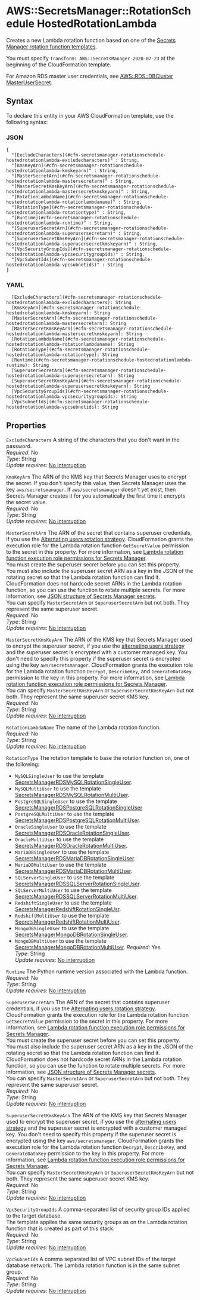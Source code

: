 # AWS::SecretsManager::RotationSchedule HostedRotationLambda<a name="aws-properties-secretsmanager-rotationschedule-hostedrotationlambda"></a>

Creates a new Lambda rotation function based on one of the [ Secrets Manager rotation function templates](https://docs.aws.amazon.com/secretsmanager/latest/userguide/reference_available-rotation-templates.html)\.

You must specify `Transform: AWS::SecretsManager-2020-07-23` at the beginning of the CloudFormation template\.

For Amazon RDS master user credentials, see [AWS::RDS::DBCluster MasterUserSecret](https://docs.aws.amazon.com/AWSCloudFormation/latest/UserGuide/aws-properties-rds-dbcluster-masterusersecret.html)\.

## Syntax<a name="aws-properties-secretsmanager-rotationschedule-hostedrotationlambda-syntax"></a>

To declare this entity in your AWS CloudFormation template, use the following syntax:

### JSON<a name="aws-properties-secretsmanager-rotationschedule-hostedrotationlambda-syntax.json"></a>

```
{
  "[ExcludeCharacters](#cfn-secretsmanager-rotationschedule-hostedrotationlambda-excludecharacters)" : String,
  "[KmsKeyArn](#cfn-secretsmanager-rotationschedule-hostedrotationlambda-kmskeyarn)" : String,
  "[MasterSecretArn](#cfn-secretsmanager-rotationschedule-hostedrotationlambda-mastersecretarn)" : String,
  "[MasterSecretKmsKeyArn](#cfn-secretsmanager-rotationschedule-hostedrotationlambda-mastersecretkmskeyarn)" : String,
  "[RotationLambdaName](#cfn-secretsmanager-rotationschedule-hostedrotationlambda-rotationlambdaname)" : String,
  "[RotationType](#cfn-secretsmanager-rotationschedule-hostedrotationlambda-rotationtype)" : String,
  "[Runtime](#cfn-secretsmanager-rotationschedule-hostedrotationlambda-runtime)" : String,
  "[SuperuserSecretArn](#cfn-secretsmanager-rotationschedule-hostedrotationlambda-superusersecretarn)" : String,
  "[SuperuserSecretKmsKeyArn](#cfn-secretsmanager-rotationschedule-hostedrotationlambda-superusersecretkmskeyarn)" : String,
  "[VpcSecurityGroupIds](#cfn-secretsmanager-rotationschedule-hostedrotationlambda-vpcsecuritygroupids)" : String,
  "[VpcSubnetIds](#cfn-secretsmanager-rotationschedule-hostedrotationlambda-vpcsubnetids)" : String
}
```

### YAML<a name="aws-properties-secretsmanager-rotationschedule-hostedrotationlambda-syntax.yaml"></a>

```
  [ExcludeCharacters](#cfn-secretsmanager-rotationschedule-hostedrotationlambda-excludecharacters): String
  [KmsKeyArn](#cfn-secretsmanager-rotationschedule-hostedrotationlambda-kmskeyarn): String
  [MasterSecretArn](#cfn-secretsmanager-rotationschedule-hostedrotationlambda-mastersecretarn): String
  [MasterSecretKmsKeyArn](#cfn-secretsmanager-rotationschedule-hostedrotationlambda-mastersecretkmskeyarn): String
  [RotationLambdaName](#cfn-secretsmanager-rotationschedule-hostedrotationlambda-rotationlambdaname): String
  [RotationType](#cfn-secretsmanager-rotationschedule-hostedrotationlambda-rotationtype): String
  [Runtime](#cfn-secretsmanager-rotationschedule-hostedrotationlambda-runtime): String
  [SuperuserSecretArn](#cfn-secretsmanager-rotationschedule-hostedrotationlambda-superusersecretarn): String
  [SuperuserSecretKmsKeyArn](#cfn-secretsmanager-rotationschedule-hostedrotationlambda-superusersecretkmskeyarn): String
  [VpcSecurityGroupIds](#cfn-secretsmanager-rotationschedule-hostedrotationlambda-vpcsecuritygroupids): String
  [VpcSubnetIds](#cfn-secretsmanager-rotationschedule-hostedrotationlambda-vpcsubnetids): String
```

## Properties<a name="aws-properties-secretsmanager-rotationschedule-hostedrotationlambda-properties"></a>

`ExcludeCharacters`  <a name="cfn-secretsmanager-rotationschedule-hostedrotationlambda-excludecharacters"></a>
A string of the characters that you don't want in the password\.  
*Required*: No  
*Type*: String  
*Update requires*: [No interruption](https://docs.aws.amazon.com/AWSCloudFormation/latest/UserGuide/using-cfn-updating-stacks-update-behaviors.html#update-no-interrupt)

`KmsKeyArn`  <a name="cfn-secretsmanager-rotationschedule-hostedrotationlambda-kmskeyarn"></a>
The ARN of the KMS key that Secrets Manager uses to encrypt the secret\. If you don't specify this value, then Secrets Manager uses the key `aws/secretsmanager`\. If `aws/secretsmanager` doesn't yet exist, then Secrets Manager creates it for you automatically the first time it encrypts the secret value\.   
*Required*: No  
*Type*: String  
*Update requires*: [No interruption](https://docs.aws.amazon.com/AWSCloudFormation/latest/UserGuide/using-cfn-updating-stacks-update-behaviors.html#update-no-interrupt)

`MasterSecretArn`  <a name="cfn-secretsmanager-rotationschedule-hostedrotationlambda-mastersecretarn"></a>
The ARN of the secret that contains superuser credentials, if you use the [ Alternating users rotation strategy](https://docs.aws.amazon.com/secretsmanager/latest/userguide/rotating-secrets_strategies.html#rotating-secrets-two-users)\. CloudFormation grants the execution role for the Lambda rotation function `GetSecretValue` permission to the secret in this property\. For more information, see [Lambda rotation function execution role permissions for Secrets Manager](https://docs.aws.amazon.com/secretsmanager/latest/userguide/rotating-secrets-required-permissions-function.html)\.   
You must create the superuser secret before you can set this property\.   
You must also include the superuser secret ARN as a key in the JSON of the rotating secret so that the Lambda rotation function can find it\. CloudFormation does not hardcode secret ARNs in the Lambda rotation function, so you can use the function to rotate multiple secrets\. For more information, see [JSON structure of Secrets Manager secrets](https://docs.aws.amazon.com/secretsmanager/latest/userguide/reference_secret_json_structure.html)\.   
You can specify `MasterSecretArn` or `SuperuserSecretArn` but not both\. They represent the same superuser secret\.  
*Required*: No  
*Type*: String  
*Update requires*: [No interruption](https://docs.aws.amazon.com/AWSCloudFormation/latest/UserGuide/using-cfn-updating-stacks-update-behaviors.html#update-no-interrupt)

`MasterSecretKmsKeyArn`  <a name="cfn-secretsmanager-rotationschedule-hostedrotationlambda-mastersecretkmskeyarn"></a>
The ARN of the KMS key that Secrets Manager used to encrypt the superuser secret, if you use the [alternating users strategy](https://docs.aws.amazon.com/secretsmanager/latest/userguide/rotating-secrets_strategies.html#rotating-secrets-two-users) and the superuser secret is encrypted with a customer managed key\. You don't need to specify this property if the superuser secret is encrypted using the key `aws/secretsmanager`\. CloudFormation grants the execution role for the Lambda rotation function `Decrypt`, `DescribeKey`, and `GenerateDataKey` permission to the key in this property\. For more information, see [Lambda rotation function execution role permissions for Secrets Manager](https://docs.aws.amazon.com/secretsmanager/latest/userguide/rotating-secrets-required-permissions-function.html)\.   
You can specify `MasterSecretKmsKeyArn` or `SuperuserSecretKmsKeyArn` but not both\. They represent the same superuser secret KMS key\.  
*Required*: No  
*Type*: String  
*Update requires*: [No interruption](https://docs.aws.amazon.com/AWSCloudFormation/latest/UserGuide/using-cfn-updating-stacks-update-behaviors.html#update-no-interrupt)

`RotationLambdaName`  <a name="cfn-secretsmanager-rotationschedule-hostedrotationlambda-rotationlambdaname"></a>
The name of the Lambda rotation function\.  
*Required*: No  
*Type*: String  
*Update requires*: [No interruption](https://docs.aws.amazon.com/AWSCloudFormation/latest/UserGuide/using-cfn-updating-stacks-update-behaviors.html#update-no-interrupt)

`RotationType`  <a name="cfn-secretsmanager-rotationschedule-hostedrotationlambda-rotationtype"></a>
The rotation template to base the rotation function on, one of the following:  
+ `MySQLSingleUser` to use the template [SecretsManagerRDSMySQLRotationSingleUser](https://docs.aws.amazon.com/secretsmanager/latest/userguide/reference_available-rotation-templates.html#sar-template-mysql-singleuser)\.
+ `MySQLMultiUser` to use the template [SecretsManagerRDSMySQLRotationMultiUser](https://docs.aws.amazon.com/secretsmanager/latest/userguide/reference_available-rotation-templates.html#sar-template-mysql-multiuser)\. 
+ `PostgreSQLSingleUser` to use the template [ SecretsManagerRDSPostgreSQLRotationSingleUser](https://docs.aws.amazon.com/secretsmanager/latest/userguide/reference_available-rotation-templates.html#sar-template-postgre-singleuser)
+ `PostgreSQLMultiUser` to use the template [SecretsManagerRDSPostgreSQLRotationMultiUser](https://docs.aws.amazon.com/secretsmanager/latest/userguide/reference_available-rotation-templates.html#sar-template-postgre-multiuser)\.
+ `OracleSingleUser` to use the template [SecretsManagerRDSOracleRotationSingleUser](https://docs.aws.amazon.com/secretsmanager/latest/userguide/reference_available-rotation-templates.html#sar-template-oracle-singleuser)\.
+ `OracleMultiUser` to use the template [SecretsManagerRDSOracleRotationMultiUser](https://docs.aws.amazon.com/secretsmanager/latest/userguide/reference_available-rotation-templates.html#sar-template-oracle-multiuser)\.
+ `MariaDBSingleUser` to use the template [SecretsManagerRDSMariaDBRotationSingleUser](https://docs.aws.amazon.com/secretsmanager/latest/userguide/reference_available-rotation-templates.html#sar-template-mariadb-singleuser)\.
+ `MariaDBMultiUser` to use the template [SecretsManagerRDSMariaDBRotationMultiUser](https://docs.aws.amazon.com/secretsmanager/latest/userguide/reference_available-rotation-templates.html#sar-template-mariadb-multiuser)\.
+ `SQLServerSingleUser` to use the template [SecretsManagerRDSSQLServerRotationSingleUser](https://docs.aws.amazon.com/secretsmanager/latest/userguide/reference_available-rotation-templates.html#sar-template-sqlserver-singleuser)\.
+ `SQLServerMultiUser` to use the template [SecretsManagerRDSSQLServerRotationMultiUser](https://docs.aws.amazon.com/secretsmanager/latest/userguide/reference_available-rotation-templates.html#sar-template-sqlserver-multiuser)\.
+ `RedshiftSingleUser` to use the template [SecretsManagerRedshiftRotationSingleUsr](https://docs.aws.amazon.com/secretsmanager/latest/userguide/reference_available-rotation-templates.html#sar-template-redshift-singleuser)\.
+ `RedshiftMultiUser` to use the template [SecretsManagerRedshiftRotationMultiUser](https://docs.aws.amazon.com/secretsmanager/latest/userguide/reference_available-rotation-templates.html#sar-template-redshift-multiuser)\.
+ `MongoDBSingleUser` to use the template [SecretsManagerMongoDBRotationSingleUser](https://docs.aws.amazon.com/secretsmanager/latest/userguide/reference_available-rotation-templates.html#sar-template-mongodb-singleuser)\.
+ `MongoDBMultiUser` to use the template [SecretsManagerMongoDBRotationMultiUser](https://docs.aws.amazon.com/secretsmanager/latest/userguide/reference_available-rotation-templates.html#sar-template-mongodb-multiuser)\.
*Required*: Yes  
*Type*: String  
*Update requires*: [No interruption](https://docs.aws.amazon.com/AWSCloudFormation/latest/UserGuide/using-cfn-updating-stacks-update-behaviors.html#update-no-interrupt)

`Runtime`  <a name="cfn-secretsmanager-rotationschedule-hostedrotationlambda-runtime"></a>
The Python runtime version associated with the Lambda function\.  
*Required*: No  
*Type*: String  
*Update requires*: [No interruption](https://docs.aws.amazon.com/AWSCloudFormation/latest/UserGuide/using-cfn-updating-stacks-update-behaviors.html#update-no-interrupt)

`SuperuserSecretArn`  <a name="cfn-secretsmanager-rotationschedule-hostedrotationlambda-superusersecretarn"></a>
The ARN of the secret that contains superuser credentials, if you use the [ Alternating users rotation strategy](https://docs.aws.amazon.com/secretsmanager/latest/userguide/rotating-secrets_strategies.html#rotating-secrets-two-users)\. CloudFormation grants the execution role for the Lambda rotation function `GetSecretValue` permission to the secret in this property\. For more information, see [Lambda rotation function execution role permissions for Secrets Manager](https://docs.aws.amazon.com/secretsmanager/latest/userguide/rotating-secrets-required-permissions-function.html)\.   
You must create the superuser secret before you can set this property\.   
You must also include the superuser secret ARN as a key in the JSON of the rotating secret so that the Lambda rotation function can find it\. CloudFormation does not hardcode secret ARNs in the Lambda rotation function, so you can use the function to rotate multiple secrets\. For more information, see [JSON structure of Secrets Manager secrets](https://docs.aws.amazon.com/secretsmanager/latest/userguide/reference_secret_json_structure.html)\.   
You can specify `MasterSecretArn` or `SuperuserSecretArn` but not both\. They represent the same superuser secret\.  
*Required*: No  
*Type*: String  
*Update requires*: [No interruption](https://docs.aws.amazon.com/AWSCloudFormation/latest/UserGuide/using-cfn-updating-stacks-update-behaviors.html#update-no-interrupt)

`SuperuserSecretKmsKeyArn`  <a name="cfn-secretsmanager-rotationschedule-hostedrotationlambda-superusersecretkmskeyarn"></a>
The ARN of the KMS key that Secrets Manager used to encrypt the superuser secret, if you use the [alternating users strategy](https://docs.aws.amazon.com/secretsmanager/latest/userguide/rotating-secrets_strategies.html#rotating-secrets-two-users) and the superuser secret is encrypted with a customer managed key\. You don't need to specify this property if the superuser secret is encrypted using the key `aws/secretsmanager`\. CloudFormation grants the execution role for the Lambda rotation function `Decrypt`, `DescribeKey`, and `GenerateDataKey` permission to the key in this property\. For more information, see [Lambda rotation function execution role permissions for Secrets Manager](https://docs.aws.amazon.com/secretsmanager/latest/userguide/rotating-secrets-required-permissions-function.html)\.   
You can specify `MasterSecretKmsKeyArn` or `SuperuserSecretKmsKeyArn` but not both\. They represent the same superuser secret KMS key\.  
*Required*: No  
*Type*: String  
*Update requires*: [No interruption](https://docs.aws.amazon.com/AWSCloudFormation/latest/UserGuide/using-cfn-updating-stacks-update-behaviors.html#update-no-interrupt)

`VpcSecurityGroupIds`  <a name="cfn-secretsmanager-rotationschedule-hostedrotationlambda-vpcsecuritygroupids"></a>
A comma\-separated list of security group IDs applied to the target database\.  
The template applies the same security groups as on the Lambda rotation function that is created as part of this stack\.  
*Required*: No  
*Type*: String  
*Update requires*: [No interruption](https://docs.aws.amazon.com/AWSCloudFormation/latest/UserGuide/using-cfn-updating-stacks-update-behaviors.html#update-no-interrupt)

`VpcSubnetIds`  <a name="cfn-secretsmanager-rotationschedule-hostedrotationlambda-vpcsubnetids"></a>
A comma separated list of VPC subnet IDs of the target database network\. The Lambda rotation function is in the same subnet group\.  
*Required*: No  
*Type*: String  
*Update requires*: [No interruption](https://docs.aws.amazon.com/AWSCloudFormation/latest/UserGuide/using-cfn-updating-stacks-update-behaviors.html#update-no-interrupt)